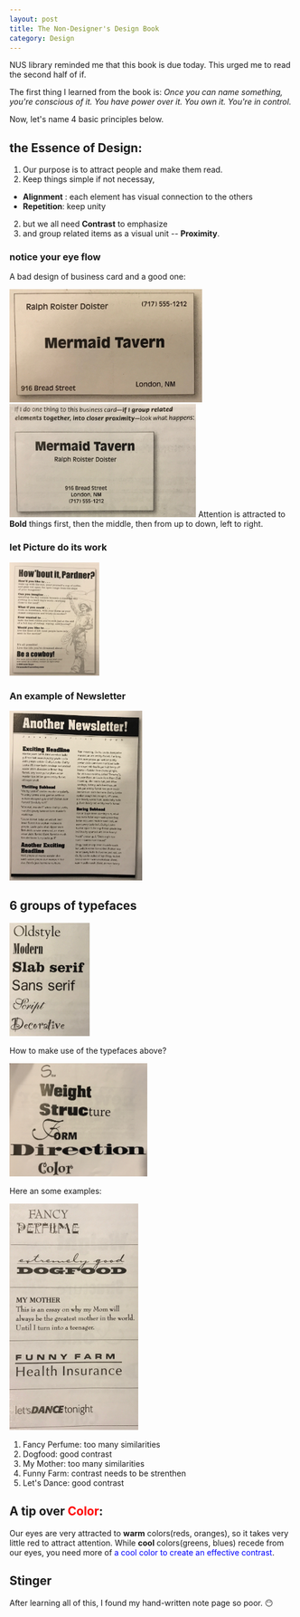 ```yaml
---
layout: post
title: The Non-Designer's Design Book
category: Design
--- 
```


NUS library reminded me that this book is due today. This urged me to read the second half of if.

The first thing I learned from the book is:
*Once you can name something, you're conscious of it. You have power over it. You own it. You're in control.*

Now, let's name 4 basic principles below.

## the Essence of Design:
1. Our purpose is to attract people and make them read.
2. Keep things simple if not necessay,
- **Alignment** : each element has visual connection to the others
- **Repetition**: keep unity
2. but we all need **Contrast** to emphasize
3. and group related items as a visual unit -- **Proximity**.

### notice your eye flow
A bad design of business card and a good one:

<a name="tag1"><img src="/assets/img/bad_business_card.JPG" height="200"/></a>
<a name="tag1"><img src="/assets/img/good_business_card.JPG" height="200"/></a>
Attention is attracted to **Bold** things first, then the middle, then from up to down, left to right.

### let Picture do its work

<a name="tag1"><img src="/assets/img/picture.JPG" height="200"/></a>

### An example of Newsletter

<a name="tag1"><img src="/assets/img/Newsletter.JPG" height="300"/></a>

## 6 groups of typefaces
 
<a name="tag1"><img src="/assets/img/typefaces.JPG" height="200"/></a>

How to make use of the typefaces above?

<a name="tag1"><img src="/assets/img/typeface_how_contrast.JPG" height="200"/></a>

Here an some examples:

<a name="tag1"><img src="/assets/img/typeface_constrast.JPG" height="400"/></a>

1. Fancy Perfume: too many similarities
2. Dogfood: good contrast
3. My Mother: too many similarities
4. Funny Farm: contrast needs to be strenthen
5. Let's Dance: good contrast

## A tip over <font color="red">Color</font>:

Our eyes are very attracted to **warm** colors(reds, oranges), so it takes very little red to attract attention. While **cool** colors(greens, blues) recede from our eyes, you need more of <font color="blue">a cool color to create an effective contrast</font>.

## Stinger

After learning all of this, I found my hand-written note page so poor. :no_mouth:












